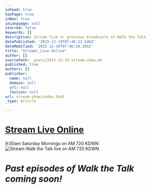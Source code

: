 ```yaml
---
inFeed: true
hasPage: true
inNav: true
inLanguage: null
starred: false
keywords: []
description: Stream live or previous broadcasts of Walk the Talk
datePublished: '2015-12-19T07:46:13.546Z'
dateModified: '2015-12-19T07:46:10.365Z'
title: "Stream\_Live Online"
author: []
sourcePath: _posts/2015-12-19-stream-show.md
published: true
authors: []
publisher:
  name: null
  domain: null
  url: null
  favicon: null
url: stream-show/index.html
_type: Article

---
```

# [Stream Live Online][0]

9:00am Saturday Mornings on AM 720 KDWN
![Stream Walk the Talk live on AM 720 KDWN](https://s3-us-west-2.amazonaws.com/the-grid-img/p/e14ae13e4e1b6b811970172c511ffedd1883ae30.png)

# **_Past episodes of Walk the Talk coming soon!_**

[0]: http://kdwn.com/listen-live/